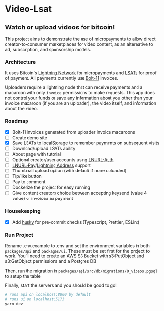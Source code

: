 # Video-Lsat

## Watch or upload videos for bitcoin!

This project aims to demonstrate the use of micropayments to allow direct creator-to-consumer marketplaces for video content, as an alternative to ad, subscription, and sponsorship models.

### Architecture

It uses Bitcoin's [Lightning Network](https://lightning.network/) for micropayments and [LSATs](https://lsat.tech/) for proof of payment. All payments currently use [Bolt-11]() invoices.

Uploaders require a lightning node that can receive payments and a macaroon with only `invoice` permissions to make requests. This app does not control your funds or save any information about you other than your invoice macaroon (if you are an uploader), the video itself, and information about the video.

### Roadmap

- [x] Bolt-11 invoices generated from uploader invoice macaroons
- [ ] Create demo site
- [x] Save LSATs to localStorage to remember payments on subsequent visits
- [ ] Download/upload LSATs ability
- [ ] About page with tutorial
- [ ] Optional creator/user accounts using [LNURL-Auth](https://lightninglogin.live/learn)
- [ ] [LNURL-Pay](https://github.com/lnurl/luds/blob/luds/06.md)/[Lightning Address](https://lightningaddress.com/) support
- [ ] Thumbnail upload option (with default if none uploaded)
- [ ] Tip/like button
- [ ] Pay to comment
- [ ] Dockerize the project for easy running
- [ ] Give content creators choice between accepting keysend (value 4 value) or invoices as payment

### Housekeeping

- [x] Add [husky]() for pre-commit checks (Typescript, Prettier, ESLint)

### Run Project

Rename .env.example to .env and set the environment variables in both `packages/api` and `packages/ui`. These must be set first for the project to work. You'll need to create an AWS S3 Bucket with s3:PutObject and s3:GetObject permissions and a Postgres DB

Then, run the migration in `packages/api/src/db/migrations/0_videos.pgsql` to setup the table

Finally, start the servers and you should be good to go!

```bash
# runs api on localhost:8000 by default
# runs ui on localhost:5173
yarn dev
```

